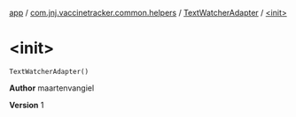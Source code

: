 [app](../../index.md) / [com.jnj.vaccinetracker.common.helpers](../index.md) / [TextWatcherAdapter](index.md) / [&lt;init&gt;](./-init-.md)

# &lt;init&gt;

`TextWatcherAdapter()`

**Author**
maartenvangiel

**Version**
1

